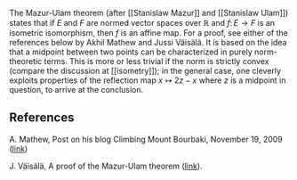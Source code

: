 The Mazur-Ulam theorem (after [[Stanislaw Mazur]] and [[Stanislaw Ulam]]) states that if $E$ and $F$ are normed vector spaces over $\mathbb{R}$ and $f \colon E \to F$ is an isometric isomorphism, then $f$ is an affine map. For a proof, see either of the references below by Akhil Mathew and Jussi V&#228;is&#228;l&#228;. It is based on the idea that a midpoint between two points can be characterized in purely norm-theoretic terms. This is more or less trivial if the norm is strictly convex (compare the discussion at [[isometry]]); in the general case, one cleverly exploits properties of the reflection map $x \mapsto 2 z - x$ where $z$ is a midpoint in question, to arrive at the conclusion. 

## References 

A. Mathew, Post on his blog Climbing Mount Bourbaki, November 19, 2009 ([link](http://amathew.wordpress.com/2009/11/19/a-theorem-of-mazur-ulam-on-isometries-of-vector-spaces/))

J. V&#228;is&#228;l&#228;, A proof of the Mazur-Ulam theorem ([link](http://www.helsinki.fi/~jvaisala/mazurulam.pdf)). 